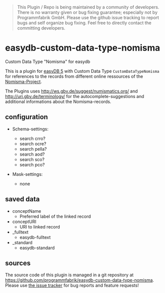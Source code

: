 > This Plugin / Repo is being maintained by a community of developers.
There is no warranty given or bug fixing guarantee; especially not by
Programmfabrik GmbH. Please use the github issue tracking to report bugs
and self organize bug fixing. Feel free to directly contact the committing
developers.

# easydb-custom-data-type-nomisma
Custom Data Type "Nomisma" for easydb

This is a plugin for [easyDB 5](http://5.easydb.de/) with Custom Data Type `CustomDataTypeNomisma` for references to the records from different online ressources of the [Nomisma-Project](<http://www.nomisma.org/datasets>).

The Plugins uses <http://ws.gbv.de/suggest/numismatics.org/> and <http://uri.gbv.de/terminology/> for the autocomplete-suggestions and additional informations about the Nomisma-records.

## configuration

* Schema-settings:
  * search crro?
  * search ocre?
  * search pella?
  * search aod?
  * search sco?
  * search pco?

* Mask-settings:
  * none

## saved data
* conceptName
    * Preferred label of the linked record
* conceptURI
    * URI to linked record
* _fulltext
    * easydb-fulltext
* _standard
    * easydb-standard

## sources

The source code of this plugin is managed in a git repository at <https://github.com/programmfabrik/easydb-custom-data-type-nomisma>. Please use [the issue tracker](https://github.com/programmfabrik/easydb-custom-data-type-nomisma/issues) for bug reports and feature requests!

